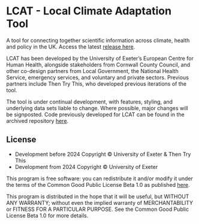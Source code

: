 # LCAT - Local Climate Adaptation Tool

A tool for connecting together scientific information across climate,
health and policy in the UK. Access the latest [release here](https://lcat.uk/).

LCAT has been developed by the University of Exeter’s European Centre for Human Health, alongside stakeholders from Cornwall County Council, and other co-design partners from Local Government, the National Health Service, emergency services, and voluntary and private sectors. Previous partners include Then Try This, who developed previous iterations of the tool.

The tool is under continual development, with features, styling, and underlying data sets liable to change. Where possible, major changes will be signposted. Code previously developed for LCAT can be found in the archived repository [here](https://github.com/UniExeterRSE/LCAT-archived).

## License

* Development before 2024 Copyright © University of Exeter & Then Try This
* Development from 2024 Copyright © University of Exeter

This program is free software: you can redistribute it and/or modify
it under the terms of the Common Good Public License Beta 1.0 as
published [here](http://www.cgpl.org).

This program is distributed in the hope that it will be useful,
but WITHOUT ANY WARRANTY; without even the implied warranty of
MERCHANTABILITY or FITNESS FOR A PARTICULAR PURPOSE. See the
Common Good Public License Beta 1.0 for more details.
